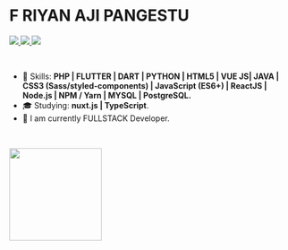 # F RIYAN AJI PANGESTU

<!-- <img align="right" width="300px" src="./bio-image.svg" /> -->

<p align="left">
  <a href="mailto:ajip18@gmail.com">
    <img src="https://img.shields.io/badge/-ajip18@gmail.com-6633cc?style=flat-square&logo=Gmail&logoColor=white&link=mailto:ajip18@gmail.com" />
  </a>
  <a href="https://www.linkedin.com/in/aji-pangestu-39366796/">
    <img src="https://img.shields.io/badge/-Aji%20Pangestu-6633cc?style=flat-square&logo=Linkedin&logoColor=white&link=https://www.linkedin.com/in/rafaeldcmartins" />
  </a>
  <a href="https://github.com/ajip21hub/?tab=follow">
    <img src="https://img.shields.io/github/followers/ajip21hub?label=Follow&style=social" />
  </a>
</p>

<br>

- :rocket: Skills: <strong> PHP | FLUTTER | DART | PYTHON | HTML5 | VUE JS| JAVA | CSS3 (Sass/styled-components) | JavaScript (ES6+) | ReactJS | Node.js | NPM / Yarn | MYSQL | PostgreSQL.</strong>
- :mortar_board: Studying: <strong>nuxt.js | TypeScript</strong>.
- :briefcase: I am currently FULLSTACK Developer.

<br>

<img
  align="left"
  height="165"
  src="https://github-readme-stats.vercel.app/api?username=ajip21hub&count_private=true&show_icons=true&custom_title=GitHub%20Status&hide=issues&title_color=6633cc&icon_color=f7df1e&bg_color=ffffff00&text_color=7159c1&hide_border=true"
/>
